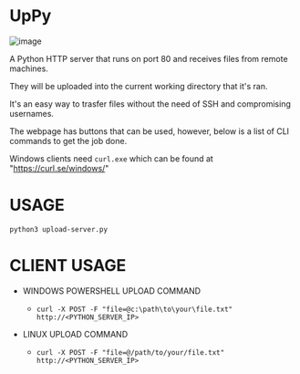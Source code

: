 # UpPy
![image](https://github.com/user-attachments/assets/c5386554-5fb1-4d26-89cc-b646dc03f754)


A Python HTTP server that runs on port 80 and receives files from remote machines.

They will be uploaded into the current working directory that it's ran.

It's an easy way to trasfer files without the need of SSH and compromising usernames.

The webpage has buttons that can be used, however, below is a list of CLI commands to get the job done.

Windows clients need `curl.exe` which can be found at "https://curl.se/windows/"

# USAGE
`python3 upload-server.py`


# CLIENT USAGE
- WINDOWS POWERSHELL UPLOAD COMMAND
	- `curl -X POST -F "file=@c:\path\to\your\file.txt" http://<PYTHON_SERVER_IP>`

- LINUX UPLOAD COMMAND
	- `curl -X POST -F "file=@/path/to/your/file.txt" http://<PYTHON_SERVER_IP>`
